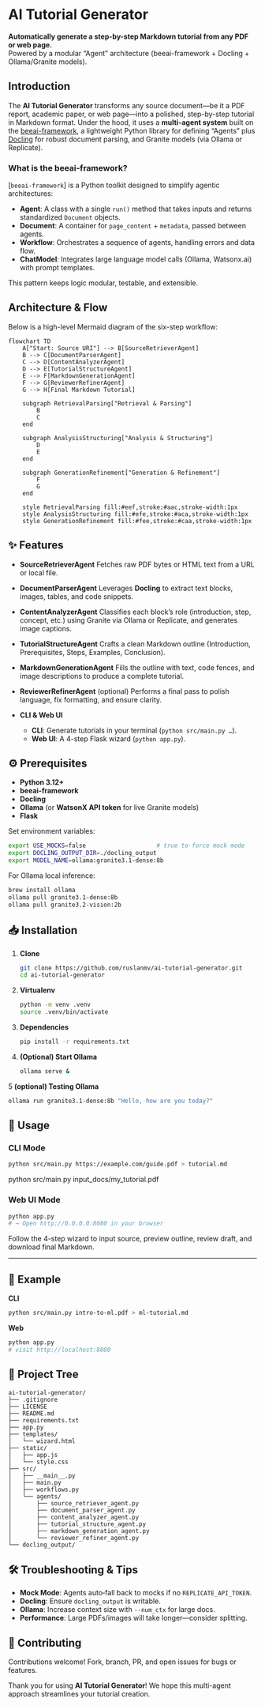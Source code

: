 # AI Tutorial Generator

**Automatically generate a step-by-step Markdown tutorial from any PDF or web page.**  
Powered by a modular “Agent” architecture (beeai-framework + Docling + Ollama/Granite models).


## Introduction

The **AI Tutorial Generator** transforms any source document—be it a PDF report, academic paper, or web page—into a polished, step-by-step tutorial in Markdown format. Under the hood, it uses a **multi-agent system** built on the [beeai-framework], a lightweight Python library for defining “Agents” plus [Docling] for robust document parsing, and Granite models (via Ollama or Replicate).

### What is the beeai-framework?

[`beeai-framework`] is a Python toolkit designed to simplify agentic architectures:

- **Agent**: A class with a single `run()` method that takes inputs and returns standardized `Document` objects.
- **Document**: A container for `page_content` + `metadata`, passed between agents.
- **Workflow**: Orchestrates a sequence of agents, handling errors and data flow.
- **ChatModel**: Integrates large language model calls (Ollama, Watsonx.ai) with prompt templates.

This pattern keeps logic modular, testable, and extensible.



## Architecture & Flow

Below is a high-level Mermaid diagram of the six-step workflow:

```mermaid
flowchart TD
    A["Start: Source URI"] --> B[SourceRetrieverAgent]
    B --> C[DocumentParserAgent]
    C --> D[ContentAnalyzerAgent]
    D --> E[TutorialStructureAgent]
    E --> F[MarkdownGenerationAgent]
    F --> G[ReviewerRefinerAgent]
    G --> H[Final Markdown Tutorial]

    subgraph RetrievalParsing["Retrieval & Parsing"]
        B
        C
    end

    subgraph AnalysisStructuring["Analysis & Structuring"]
        D
        E
    end

    subgraph GenerationRefinement["Generation & Refinement"]
        F
        G
    end

    style RetrievalParsing fill:#eef,stroke:#aac,stroke-width:1px
    style AnalysisStructuring fill:#efe,stroke:#aca,stroke-width:1px
    style GenerationRefinement fill:#fee,stroke:#caa,stroke-width:1px

````



## ✨ Features

* **SourceRetrieverAgent**
  Fetches raw PDF bytes or HTML text from a URL or local file.

* **DocumentParserAgent**
  Leverages **Docling** to extract text blocks, images, tables, and code snippets.

* **ContentAnalyzerAgent**
  Classifies each block’s role (introduction, step, concept, etc.) using Granite via Ollama or Replicate, and generates image captions.

* **TutorialStructureAgent**
  Crafts a clean Markdown outline (Introduction, Prerequisites, Steps, Examples, Conclusion).

* **MarkdownGenerationAgent**
  Fills the outline with text, code fences, and image descriptions to produce a complete tutorial.

* **ReviewerRefinerAgent** (optional)
  Performs a final pass to polish language, fix formatting, and ensure clarity.

* **CLI & Web UI**

  * **CLI**: Generate tutorials in your terminal (`python src/main.py …`).
  * **Web UI**: A 4-step Flask wizard (`python app.py`).



## ⚙️ Prerequisites

* **Python 3.12+**
* **beeai-framework**
* **Docling**
* **Ollama** (or **WatsonX API token** for live Granite models)
* **Flask**

Set environment variables:

```bash
export USE_MOCKS=false                    # true to force mock mode
export DOCLING_OUTPUT_DIR=./docling_output
export MODEL_NAME=ollama:granite3.1-dense:8b
```

For Ollama local inference:

```bash
brew install ollama
ollama pull granite3.1-dense:8b
ollama pull granite3.2-vision:2b
```


## 📥 Installation

1. **Clone**

   ```bash
   git clone https://github.com/ruslanmv/ai-tutorial-generator.git
   cd ai-tutorial-generator
   ```

2. **Virtualenv**

   ```bash
   python -m venv .venv
   source .venv/bin/activate
   ```

3. **Dependencies**

   ```bash
   pip install -r requirements.txt
   ```

4. **(Optional) Start Ollama**

   ```bash
   ollama serve &
   ```
5 **(optional) Testing Ollama**
```bash
ollama run granite3.1-dense:8b "Hello, how are you today?"
 ```

## 🎯 Usage

### CLI Mode

```bash
python src/main.py https://example.com/guide.pdf > tutorial.md
```
python src/main.py input_docs/my_tutorial.pdf
### Web UI Mode

```bash
python app.py
# → Open http://0.0.0.0:8080 in your browser
```

Follow the 4-step wizard to input source, preview outline, review draft, and download final Markdown.

---

## 📝 Example

**CLI**

```bash
python src/main.py intro-to-ml.pdf > ml-tutorial.md
```

**Web**

```bash
python app.py
# visit http://localhost:8080
```



## 📂 Project Tree

```
ai-tutorial-generator/
├── .gitignore
├── LICENSE
├── README.md
├── requirements.txt
├── app.py
├── templates/
│   └── wizard.html
├── static/
│   ├── app.js
│   └── style.css
├── src/
│   ├── __main__.py
│   ├── main.py
│   ├── workflows.py
│   └── agents/
│       ├── source_retriever_agent.py
│       ├── document_parser_agent.py
│       ├── content_analyzer_agent.py
│       ├── tutorial_structure_agent.py
│       ├── markdown_generation_agent.py
│       └── reviewer_refiner_agent.py
└── docling_output/
```



## 🛠 Troubleshooting & Tips

* **Mock Mode**: Agents auto‐fall back to mocks if no `REPLICATE_API_TOKEN`.
* **Docling**: Ensure `docling_output` is writable.
* **Ollama**: Increase context size with `--num_ctx` for large docs.
* **Performance**: Large PDFs/images will take longer—consider splitting.


## 🤝 Contributing

Contributions welcome! Fork, branch, PR, and open issues for bugs or features.



Thank you for using **AI Tutorial Generator**!
We hope this multi-agent approach streamlines your tutorial creation.

[beeai-framework]: https://github.com/beeai/beeai-framework
[Docling]: https://github.com/docling/docling